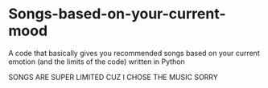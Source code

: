 # Songs-based-on-your-current-mood
A code that basically gives you recommended songs based on your current emotion (and the limits of the code)
written in Python

SONGS ARE SUPER LIMITED CUZ I CHOSE THE MUSIC SORRY
